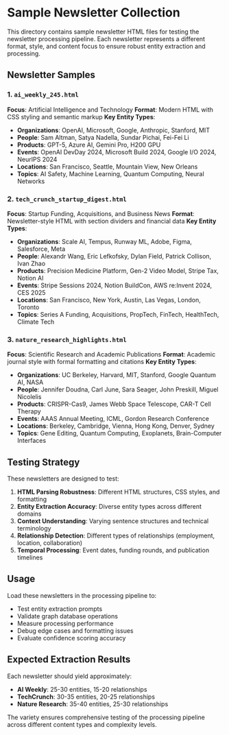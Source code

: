 # Sample Newsletter Collection

This directory contains sample newsletter HTML files for testing the newsletter processing pipeline. Each newsletter represents a different format, style, and content focus to ensure robust entity extraction and processing.

## Newsletter Samples

### 1. `ai_weekly_245.html`
**Focus**: Artificial Intelligence and Technology
**Format**: Modern HTML with CSS styling and semantic markup
**Key Entity Types**:
- **Organizations**: OpenAI, Microsoft, Google, Anthropic, Stanford, MIT
- **People**: Sam Altman, Satya Nadella, Sundar Pichai, Fei-Fei Li
- **Products**: GPT-5, Azure AI, Gemini Pro, H200 GPU
- **Events**: OpenAI DevDay 2024, Microsoft Build 2024, Google I/O 2024, NeurIPS 2024
- **Locations**: San Francisco, Seattle, Mountain View, New Orleans
- **Topics**: AI Safety, Machine Learning, Quantum Computing, Neural Networks

### 2. `tech_crunch_startup_digest.html`
**Focus**: Startup Funding, Acquisitions, and Business News
**Format**: Newsletter-style HTML with section dividers and financial data
**Key Entity Types**:
- **Organizations**: Scale AI, Tempus, Runway ML, Adobe, Figma, Salesforce, Meta
- **People**: Alexandr Wang, Eric Lefkofsky, Dylan Field, Patrick Collison, Ivan Zhao
- **Products**: Precision Medicine Platform, Gen-2 Video Model, Stripe Tax, Notion AI
- **Events**: Stripe Sessions 2024, Notion BuildCon, AWS re:Invent 2024, CES 2025
- **Locations**: San Francisco, New York, Austin, Las Vegas, London, Toronto
- **Topics**: Series A Funding, Acquisitions, PropTech, FinTech, HealthTech, Climate Tech

### 3. `nature_research_highlights.html`
**Focus**: Scientific Research and Academic Publications
**Format**: Academic journal style with formal formatting and citations
**Key Entity Types**:
- **Organizations**: UC Berkeley, Harvard, MIT, Stanford, Google Quantum AI, NASA
- **People**: Jennifer Doudna, Carl June, Sara Seager, John Preskill, Miguel Nicolelis
- **Products**: CRISPR-Cas9, James Webb Space Telescope, CAR-T Cell Therapy
- **Events**: AAAS Annual Meeting, ICML, Gordon Research Conference
- **Locations**: Berkeley, Cambridge, Vienna, Hong Kong, Denver, Sydney
- **Topics**: Gene Editing, Quantum Computing, Exoplanets, Brain-Computer Interfaces

## Testing Strategy

These newsletters are designed to test:

1. **HTML Parsing Robustness**: Different HTML structures, CSS styles, and formatting
2. **Entity Extraction Accuracy**: Diverse entity types across different domains
3. **Context Understanding**: Varying sentence structures and technical terminology
4. **Relationship Detection**: Different types of relationships (employment, location, collaboration)
5. **Temporal Processing**: Event dates, funding rounds, and publication timelines

## Usage

Load these newsletters in the processing pipeline to:
- Test entity extraction prompts
- Validate graph database operations
- Measure processing performance
- Debug edge cases and formatting issues
- Evaluate confidence scoring accuracy

## Expected Extraction Results

Each newsletter should yield approximately:
- **AI Weekly**: 25-30 entities, 15-20 relationships
- **TechCrunch**: 30-35 entities, 20-25 relationships  
- **Nature Research**: 35-40 entities, 25-30 relationships

The variety ensures comprehensive testing of the processing pipeline across different content types and complexity levels.